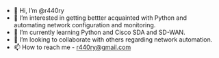 - 👋 Hi, I’m @r440ry
- 👀 I’m interested in getting bettter acquainted with Python and automating network configuration and monitoring. 
- 🌱 I’m currently learning Python and Cisco SDA and SD-WAN.
- 💞️ I’m looking to collaborate with others regarding network automation.
- 📫 How to reach me - r440ry@gmail.com

<!---
r440ry/r440ry is a ✨ special ✨ repository because its `README.md` (this file) appears on your GitHub profile.
You can click the Preview link to take a look at your changes.
--->
